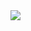 <a href="https://azuredeploy.net/?repository=https://raw.githubusercontent.com/digeler/customscript-/master/vmss/vmssexistwindows.json" target="_blank">
    <img src="http://azuredeploy.net/deploybutton.png"/>
</a>